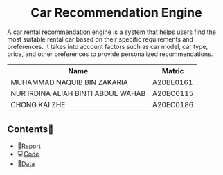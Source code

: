 
<h1 align='center'>Car Recommendation Engine</h1>
A car rental recommendation engine is a system that helps users find the most suitable rental car based on their specific requirements and preferences. It takes into account factors such as car model, car type, price, and other preferences to provide personalized recommendations.



<table align='center'>
  <tr>
    <th>Name</th>
    <th>Matric</th>
  </tr>
  <tr>
    <td>MUHAMMAD NAQUIB BIN ZAKARIA</td>
    <td>A20BE0161</td>
  </tr>
  <tr>
    <td>NUR IRDINA ALIAH BINTI ABDUL WAHAB</td>
    <td>A20EC0115</td>
  </tr>  
   <tr>
    <td>CHONG KAI ZHE</td>
    <td>A20EC0186</td>
  </tr>  
</table>


## Contents📝
- 📑[Report](https://github.com/drshahizan/special-topic-data-engineering/blob/main/project/submission/ZytrecDB/report.md)
- 💻[Code](https://github.com/drshahizan/special-topic-data-engineering/tree/main/project/submission/ZytrecDB/Final%20Project)
- 📂[Data](https://drive.google.com/drive/folders/148z_uxc7EIpxX8uwr_rrIJKasCTE8w9F?usp=sharing)

